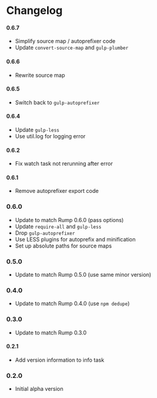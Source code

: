 # Changelog

#### 0.6.7
- Simplify source map / autoprefixer code
- Update `convert-source-map` and `gulp-plumber`

#### 0.6.6
- Rewrite source map

#### 0.6.5
- Switch back to `gulp-autoprefixer`

#### 0.6.4
- Update `gulp-less`
- Use util.log for logging error

#### 0.6.2
- Fix watch task not rerunning after error

#### 0.6.1
- Remove autoprefixer export code

### 0.6.0
- Update to match Rump 0.6.0 (pass options)
- Update `require-all` and `gulp-less`
- Drop `gulp-autoprefixer`
- Use LESS plugins for autoprefix and minification
- Set up absolute paths for source maps

### 0.5.0
- Update to match Rump 0.5.0 (use same minor version)

### 0.4.0
- Update to match Rump 0.4.0 (use `npm dedupe`)

### 0.3.0
- Update to match Rump 0.3.0

#### 0.2.1
- Add version information to info task

### 0.2.0
- Initial alpha version
